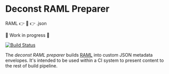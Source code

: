 # Deconst RAML Preparer
RAML :point_right: :wrench: :point_right: .json

:construction: Work in progress :construction:

[![Build Status](https://travis-ci.org/nimbinatus/deconst-raml-preparer.svg?branch=master)](https://travis-ci.org/nimbinatus/deconst-raml-preparer/)

The *deconst RAML preparer* builds [RAML](#) into custom JSON metadata
envelopes. It's intended to be used within a CI system to present content to
the rest of build pipeline.
